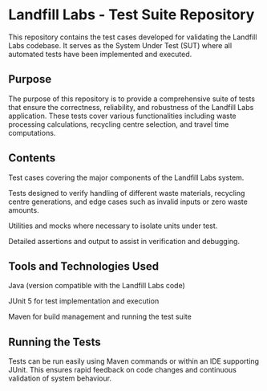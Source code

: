 # **Landfill Labs - Test Suite Repository**

This repository contains the test cases developed for validating the Landfill Labs codebase. It serves as the System Under Test (SUT) where all automated tests have been implemented and executed.

## Purpose

The purpose of this repository is to provide a comprehensive suite of tests that ensure the correctness, reliability, and robustness of the Landfill Labs application. These tests cover various functionalities including waste processing calculations, recycling centre selection, and travel time computations.

## Contents

Test cases covering the major components of the Landfill Labs system.

Tests designed to verify handling of different waste materials, recycling centre generations, and edge cases such as invalid inputs or zero waste amounts.

Utilities and mocks where necessary to isolate units under test.

Detailed assertions and output to assist in verification and debugging.

## Tools and Technologies Used

Java (version compatible with the Landfill Labs code)

JUnit 5 for test implementation and execution

Maven for build management and running the test suite

## Running the Tests

Tests can be run easily using Maven commands or within an IDE supporting JUnit. This ensures rapid feedback on code changes and continuous validation of system behaviour.
